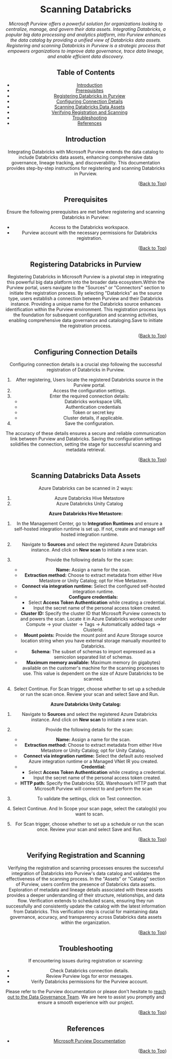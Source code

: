 <!-- Improved compatibility of Back to Top link -->
<a name="Azure Databricks-top"></a>

<!-- Concept TITLE AND OVERVIEW -->

<center>

# Scanning Databricks

*Microsoft Purview offers a powerful solution for organizations looking to centralize, manage, and govern their data assets. Integrating Databricks, a popular big data processing and analytics platform, into Purview enhances the data catalog by providing a unified view of Databricks data assets. Registering and scanning Databricks in Purview is a strategic process that empowers organizations to improve data governance, trace data lineage, and enable efficient data discovery.*

## Table of Contents

- [Introduction](#introduction)
- [Prerequisites](#prerequisites)
- [Registering Databricks in Purview](#registering-databricks-in-purview)
- [Configuring Connection Details](#configuring-connection-details)
- [Scanning Databricks Data Assets](#scanning-databricks-data-assets)
- [Verifying Registration and Scanning](#verifying-registration-and-scanning)
- [Troubleshooting](#troubleshooting)
- [References](#references)

## Introduction

Integrating Databricks with Microsoft Purview extends the data catalog to include Databricks data assets, enhancing comprehensive data governance, lineage tracking, and discoverability. This documentation provides step-by-step instructions for registering and scanning Databricks in Purview.

<p align="right">(<a href="#Azure Databricks-top">Back to Top</a>)</p>

## Prerequisites

Ensure the following prerequisites are met before registering and scanning Databricks in Purview:

- Access to the Databricks workspace.
- Purview account with the necessary permissions for Databricks registration.

<p align="right">(<a href="#Azure Databricks-top">Back to Top</a>)</p>

## Registering Databricks in Purview

Registering Databricks in Microsoft Purview is a pivotal step in integrating this powerful big data platform into the broader data ecosystem.Within the Purview portal, users navigate to the "Sources" or "Connectors" section to initiate the registration process. By selecting "Databricks" as the source type, users establish a connection between Purview and their Databricks instance. Providing a unique name for the Databricks source enhances identification within the Purview environment. This registration process lays the foundation for subsequent configuration and scanning activities, enabling comprehensive data governance and cataloging.Save to initiate the registration process.

<p align="right">(<a href="#Azure Databricks-top">Back to Top</a>)</p>

## Configuring Connection Details

Configuring connection details is a crucial step following the successful registration of Databricks in Purview. 

1. After registering, Users locate the registered Databricks source in the Purview portal.
2. Access the configuration settings.
3. Enter the required connection details:
   - Databricks workspace URL
   - Authentication credentials
   - Token or secret key
   - Cluster details, if applicable.
4. Save the configuration.

The accuracy of these details ensures a secure and reliable communication link between Purview and Databricks. Saving the configuration settings solidifies the connection, setting the stage for successful scanning and metadata retrieval.

<p align="right">(<a href="#Azure Databricks-top">Back to Top</a>)</p>

## Scanning Databricks Data Assets

Azure Databricks can be scanned in 2 ways:
1. Azure Databricks Hive Metastore
2. Azure Databricks Unity Catalog

**Azure Databricks Hive Metastore:**
1. In the Management Center, go to **Integration Runtimes** and ensure a self-hosted integration runtime is set up. If not, create and manage self hosted integration runtime.

2. Navigate to **Sources** and select the registered Azure Databricks instance. And click on **New scan** to initiate a new scan.

3. Provide the following details for the scan:
   - **Name:** Assign a name for the scan.
   - **Extraction method:** Choose to extract metadata from either Hive Metastore or Unity Catalog; opt for Hive Metastore.
   - **Connect via integration runtime:** Select the configured self-hosted integration runtime.
   - **Configure credentials:**
      - Select **Access Token Authentication** while creating a credential.
      - Input the secret name of the personal access token created.
   - **Cluster ID:** Specify the cluster ID that Microsoft Purview connects to and powers the scan. Locate it in Azure Databricks workspace under Compute -> your cluster -> Tags -> Automatically added tags -> ClusterId.
   - **Mount points:** Provide the mount point and Azure Storage source location string when you have external storage manually mounted to Databricks.
   - **Schema:** The subset of schemas to import expressed as a semicolon separated list of schemas.
   - **Maximum memory available:** Maximum memory (in gigabytes) available on the customer's machine for the scanning processes to use. This value is dependent on the size of Azure Databricks to be scanned.

4. Select Continue. For Scan trigger, choose whether to set up a schedule or run the scan once. Review your scan and select Save and Run.

**Azure Databricks Unity Catalog:**
1. Navigate to **Sources** and select the registered Azure Databricks instance. And click on **New scan** to initiate a new scan.

2. Provide the following details for the scan:
   - **Name:** Assign a name for the scan.
   - **Extraction method:** Choose to extract metadata from either Hive Metastore or Unity Catalog; opt for Unity Catalog.
   - **Connect via integration runtime:** Select the default auto resolved Azure integration runtime or a Managed VNet IR you created.
   - **Credential:**
      - Select **Access Token Authentication** while creating a credential.
      - Input the secret name of the personal access token created.
   - **HTTP path:** Specify the Databricks SQL Warehouse’s HTTP path that Microsoft Purview will connect to and perform the scan

3. To validate the settings, click on Test connection. 
4. Select Continue. And In Scope your scan page, select the catalog(s) you want to scan.
5. For Scan trigger, choose whether to set up a schedule or run the scan once. Review your scan and select Save and Run.

<p align="right">(<a href="#Azure Databricks-top">Back to Top</a>)</p>

## Verifying Registration and Scanning

Verifying the registration and scanning processes ensures the successful integration of Databricks into Purview's data catalog and validates the effectiveness of the scanning process. In the "Assets" or "Catalog" section of Purview, users confirm the presence of Databricks data assets. Exploration of metadata and lineage details associated with these assets provides a deeper understanding of their structure, relationships, and data flow. Verification extends to scheduled scans, ensuring they run successfully and consistently update the catalog with the latest information from Databricks. This verification step is crucial for maintaining data governance, accuracy, and transparency across Databricks data assets within the organization.

<p align="right">(<a href="#Azure Databricks-top">Back to Top</a>)</p>

## Troubleshooting

If encountering issues during registration or scanning:

- Check Databricks connection details.
- Review Purview logs for error messages.
- Verify Databricks permissions for the Purview account.

Please refer to the Purview documentation or please don't hesitate to [reach out to the Data Governance Team](mailto:data_governance_team@hanes.com). We are here to assist you promptly and ensure a smooth experience with our project.

<p align="right">(<a href="#Azure Databricks-top">Back to Top</a>)</p>

## References

- [Microsoft Purview Documentation](https://docs.microsoft.com/en-us/azure/purview/)

<p align="right">(<a href="#Azure Databricks-top">Back to Top</a>)</p>

